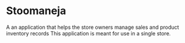 # Stoomaneja
A an application that helps the store owners manage sales and product inventory records
This application is meant for use in a single store.
